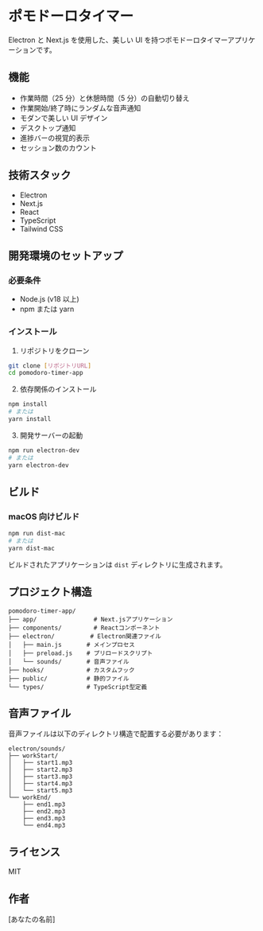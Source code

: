 # ポモドーロタイマー

Electron と Next.js を使用した、美しい UI を持つポモドーロタイマーアプリケーションです。

## 機能

- 作業時間（25 分）と休憩時間（5 分）の自動切り替え
- 作業開始/終了時にランダムな音声通知
- モダンで美しい UI デザイン
- デスクトップ通知
- 進捗バーの視覚的表示
- セッション数のカウント

## 技術スタック

- Electron
- Next.js
- React
- TypeScript
- Tailwind CSS

## 開発環境のセットアップ

### 必要条件

- Node.js (v18 以上)
- npm または yarn

### インストール

1. リポジトリをクローン

```bash
git clone [リポジトリURL]
cd pomodoro-timer-app
```

2. 依存関係のインストール

```bash
npm install
# または
yarn install
```

3. 開発サーバーの起動

```bash
npm run electron-dev
# または
yarn electron-dev
```

## ビルド

### macOS 向けビルド

```bash
npm run dist-mac
# または
yarn dist-mac
```

ビルドされたアプリケーションは `dist` ディレクトリに生成されます。

## プロジェクト構造

```
pomodoro-timer-app/
├── app/                # Next.jsアプリケーション
├── components/         # Reactコンポーネント
├── electron/          # Electron関連ファイル
│   ├── main.js       # メインプロセス
│   ├── preload.js    # プリロードスクリプト
│   └── sounds/       # 音声ファイル
├── hooks/            # カスタムフック
├── public/           # 静的ファイル
└── types/            # TypeScript型定義
```

## 音声ファイル

音声ファイルは以下のディレクトリ構造で配置する必要があります：

```
electron/sounds/
├── workStart/
│   ├── start1.mp3
│   ├── start2.mp3
│   ├── start3.mp3
│   ├── start4.mp3
│   └── start5.mp3
└── workEnd/
    ├── end1.mp3
    ├── end2.mp3
    ├── end3.mp3
    └── end4.mp3
```

## ライセンス

MIT

## 作者

[あなたの名前]
